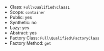 - Class: `Full\Qualified\Class1`
- Scope: `container`
- Public: yes
- Synthetic: no
- Lazy: yes
- Abstract: yes
- Factory Class: `Full\Qualified\FactoryClass`
- Factory Method: `get`